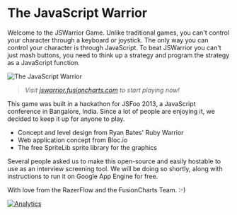 The JavaScript Warrior
======================

Welcome to the JSWarrior Game. Unlike traditional games, you can't control your character through a keyboard or joystick. The only way you can control your character is through JavaScript. To beat JSWarrior you can't just mash buttons, you need to think up a strategy and program the strategy as a JavaScript function.

![The JavaScript Warrior](http://jswarrior.fusioncharts.com/static/images/warrior.png)

> *Visit [jswarrior.fusioncharts.com](http://jswarrior.fusioncharts.com/) to start playing now!*

This game was built in a hackathon for JSFoo 2013, a JavaScript conference in Bangalore, India. Since a lot of people are enjoying it, we decided to keep it up for anyone to play.

- Concept and level design from Ryan Bates' Ruby Warrior
- Web application concept from Bloc.io
- The free SpriteLib sprite library for the graphics

Several people asked us to make this open-source and easily hostable to use as an interview screening tool. We will be doing so shortly, along with instructions to run it on Google App Engine for free.

With love from the RazerFlow and the FusionCharts Team. :-)

[![Analytics](https://ga-beacon.appspot.com/UA-45124206-2/jswarrior/index)](https://github.com/igrigorik/ga-beacon)
